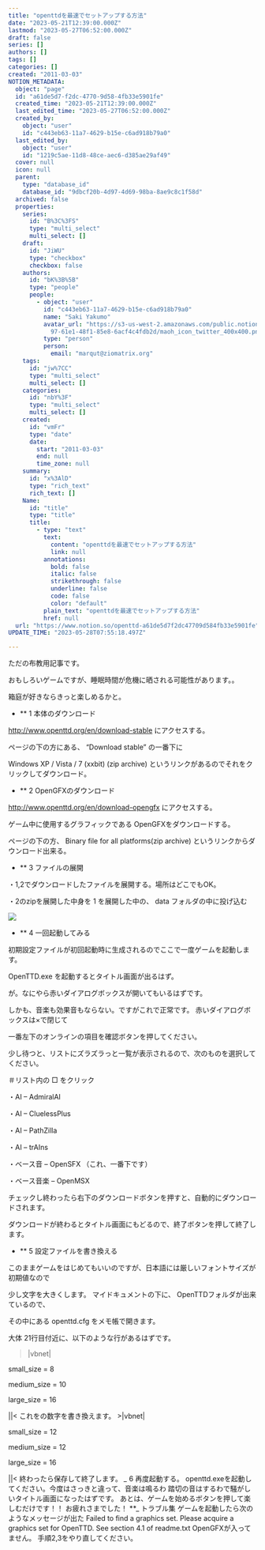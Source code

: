 ```yaml
---
title: "openttdを最速でセットアップする方法"
date: "2023-05-21T12:39:00.000Z"
lastmod: "2023-05-27T06:52:00.000Z"
draft: false
series: []
authors: []
tags: []
categories: []
created: "2011-03-03"
NOTION_METADATA:
  object: "page"
  id: "a61de5d7-f2dc-4770-9d58-4fb33e5901fe"
  created_time: "2023-05-21T12:39:00.000Z"
  last_edited_time: "2023-05-27T06:52:00.000Z"
  created_by:
    object: "user"
    id: "c443eb63-11a7-4629-b15e-c6ad918b79a0"
  last_edited_by:
    object: "user"
    id: "1219c5ae-11d8-48ce-aec6-d385ae29af49"
  cover: null
  icon: null
  parent:
    type: "database_id"
    database_id: "9dbcf20b-4d97-4d69-98ba-8ae9c8c1f58d"
  archived: false
  properties:
    series:
      id: "B%3C%3FS"
      type: "multi_select"
      multi_select: []
    draft:
      id: "JiWU"
      type: "checkbox"
      checkbox: false
    authors:
      id: "bK%3B%5B"
      type: "people"
      people:
        - object: "user"
          id: "c443eb63-11a7-4629-b15e-c6ad918b79a0"
          name: "Saki Yakumo"
          avatar_url: "https://s3-us-west-2.amazonaws.com/public.notion-static.com/3ad1c4\
            97-61e1-48f1-85e8-6acf4c4fdb2d/maoh_icon_twitter_400x400.png"
          type: "person"
          person:
            email: "marqut@ziomatrix.org"
    tags:
      id: "jw%7CC"
      type: "multi_select"
      multi_select: []
    categories:
      id: "nbY%3F"
      type: "multi_select"
      multi_select: []
    created:
      id: "vmFr"
      type: "date"
      date:
        start: "2011-03-03"
        end: null
        time_zone: null
    summary:
      id: "x%3AlD"
      type: "rich_text"
      rich_text: []
    Name:
      id: "title"
      type: "title"
      title:
        - type: "text"
          text:
            content: "openttdを最速でセットアップする方法"
            link: null
          annotations:
            bold: false
            italic: false
            strikethrough: false
            underline: false
            code: false
            color: "default"
          plain_text: "openttdを最速でセットアップする方法"
          href: null
  url: "https://www.notion.so/openttd-a61de5d7f2dc47709d584fb33e5901fe"
UPDATE_TIME: "2023-05-28T07:55:18.497Z"

---
```

<link rel="stylesheet" href="https://cdn.jsdelivr.net/npm/katex@0.16.2/dist/katex.min.css" integrity="sha384-bYdxxUwYipFNohQlHt0bjN/LCpueqWz13HufFEV1SUatKs1cm4L6fFgCi1jT643X" crossorigin="anonymous">


ただの布教用記事です。


おもしろいゲームですが、睡眠時間が危機に晒される可能性があります。。


箱庭が好きならきっと楽しめるかと。

- ** 1 本体のダウンロード

http://www.openttd.org/en/download-stable にアクセスする。


ページの下の方にある、 “Download stable” の一番下に


Windows XP / Vista / 7 (xxbit) (zip archive) というリンクがあるのでそれをクリックしてダウンロード。

- ** 2 OpenGFXのダウンロード

http://www.openttd.org/en/download-opengfx にアクセスする。


ゲーム中に使用するグラフィックである OpenGFXをダウンロードする。


ページの下の方、 Binary file for all platforms(zip archive) というリンクからダウンロード出来る。

- ** 3 ファイルの展開

・1,2でダウンロードしたファイルを展開する。場所はどこでもOK。


・2のzipを展開した中身を 1 を展開した中の、 data フォルダの中に投げ込む


![](https://obs.maoh.company/yakumoblog/2018/07/openttd1-300x212.png)

- ** 4 一回起動してみる

初期設定ファイルが初回起動時に生成されるのでここで一度ゲームを起動します。


OpenTTD.exe を起動するとタイトル画面が出るはず。


が。なにやら赤いダイアログボックスが開いてもいるはずです。


しかも、音楽も効果音もならない。ですがこれで正常です。 赤いダイアログボックスは×で閉じて


一番左下のオンラインの項目を確認ボタンを押してください。


少し待つと、リストにズラズラっと一覧が表示されるので、次のものを選択してください。


＃リスト内の □ をクリック


・AI – AdmiralAI


・AI – CluelessPlus


・AI – PathZilla


・AI – trAIns


・ベース音 – OpenSFX （これ、一番下です）


・ベース音楽 – OpenMSX


チェックし終わったら右下のダウンロードボタンを押すと、自動的にダウンロードされます。


ダウンロードが終わるとタイトル画面にもどるので、終了ボタンを押して終了します。

- ** 5 設定ファイルを書き換える

このままゲームをはじめてもいいのですが、日本語には厳しいフォントサイズが初期値なので


少し文字を大きくします。 マイドキュメントの下に、 OpenTTDフォルダが出来ているので、


その中にある openttd.cfg をメモ帳で開きます。


大体 21行目付近に、以下のような行があるはずです。


> |vbnet|


small_size = 8


medium_size = 10


large_size = 16


||< これをの数字を書き換えます。 >|vbnet|


small_size = 12


medium_size = 12


large_size = 16


||< 終わったら保存して終了します。 *\_* 6 再度起動する。 openttd.exeを起動してください。今度はさっきと違って、音楽は鳴るわ 踏切の音はするわで騒がしいタイトル画面になったはずです。 あとは、ゲームを始めるボタンを押して楽しむだけです！！ お疲れさまでした！ **_ トラブル集 ゲームを起動したら次のようなメッセージが出た Failed to find a graphics set. Please acquire a graphics set for OpenTTD. See section 4.1 of readme.txt OpenGFXが入ってません。 手順2,3をやり直してください。


